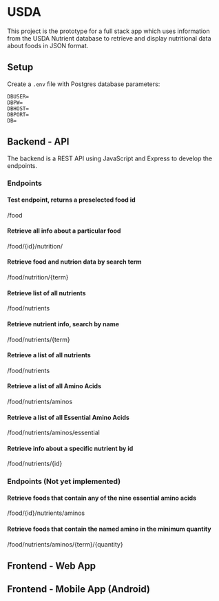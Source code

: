 # USDA

This project is the prototype for a full stack app which uses information from the USDA Nutrient database to retrieve and display nutritional data about foods in JSON format.

## Setup

Create a `.env` file with Postgres database parameters:
```
DBUSER=
DBPW=
DBHOST=
DBPORT=
DB=
```
## Backend - API

  The backend is a REST API using JavaScript and Express to develop the endpoints.

### Endpoints

#### Test endpoint, returns a preselected food id
/food

#### Retrieve all info about a particular food
/food/{id}/nutrition/

#### Retrieve food and nutrion data by search term
/food/nutrition/{term}

#### Retrieve list of all nutrients
/food/nutrients

#### Retrieve nutrient info, search by name
/food/nutrients/{term}

#### Retrieve a list of all nutrients
/food/nutrients

#### Retrieve a list of all Amino Acids
/food/nutrients/aminos

#### Retrieve a list of all Essential Amino Acids
/food/nutrients/aminos/essential

#### Retrieve info about a specific nutrient by id
/food/nutrients/{id}

### Endpoints (Not yet implemented)

#### Retrieve foods that contain any of the nine essential amino acids
/food/{id}/nutrients/aminos

#### Retrieve foods that contain the named amino in the minimum quantity
/food/nutrients/aminos/{term}/{quantity}

## Frontend - Web App


## Frontend - Mobile App (Android)